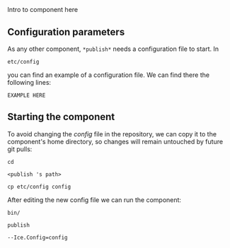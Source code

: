 ```
```
#
``` publish
```
Intro to component here


## Configuration parameters
As any other component,
``` *publish* ```
needs a configuration file to start. In

    etc/config

you can find an example of a configuration file. We can find there the following lines:

    EXAMPLE HERE


## Starting the component
To avoid changing the *config* file in the repository, we can copy it to the component's home directory, so changes will remain untouched by future git pulls:

    cd

``` <publish 's path> ```

    cp etc/config config

After editing the new config file we can run the component:

    bin/

```publish ```

    --Ice.Config=config
